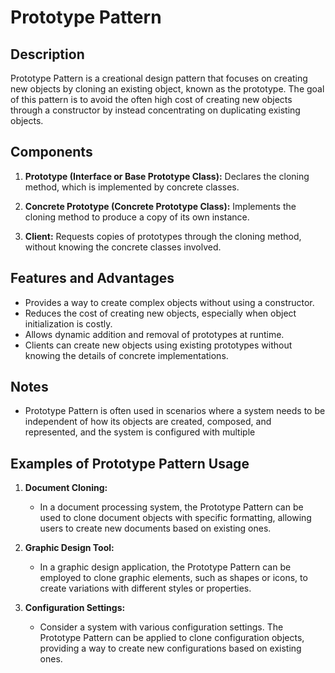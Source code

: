 # Prototype Pattern

## Description
Prototype Pattern is a creational design pattern that focuses on creating new objects by cloning an existing object, known as the prototype. The goal of this pattern is to avoid the often high cost of creating new objects through a constructor by instead concentrating on duplicating existing objects.

## Components
1. **Prototype (Interface or Base Prototype Class):** Declares the cloning method, which is implemented by concrete classes.

2. **Concrete Prototype (Concrete Prototype Class):** Implements the cloning method to produce a copy of its own instance.

3. **Client:** Requests copies of prototypes through the cloning method, without knowing the concrete classes involved.

## Features and Advantages
- Provides a way to create complex objects without using a constructor.
- Reduces the cost of creating new objects, especially when object initialization is costly.
- Allows dynamic addition and removal of prototypes at runtime.
- Clients can create new objects using existing prototypes without knowing the details of concrete implementations.

## Notes
- Prototype Pattern is often used in scenarios where a system needs to be independent of how its objects are created, composed, and represented, and the system is configured with multiple

## Examples of Prototype Pattern Usage

1. **Document Cloning:**
    - In a document processing system, the Prototype Pattern can be used to clone document objects with specific formatting, allowing users to create new documents based on existing ones.

2. **Graphic Design Tool:**
    - In a graphic design application, the Prototype Pattern can be employed to clone graphic elements, such as shapes or icons, to create variations with different styles or properties.

3. **Configuration Settings:**
    - Consider a system with various configuration settings. The Prototype Pattern can be applied to clone configuration objects, providing a way to create new configurations based on existing ones.

